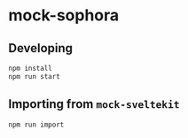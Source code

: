 # mock-sophora

## Developing

```bash
npm install
npm run start
```

## Importing from `mock-sveltekit`

```
npm run import
```

